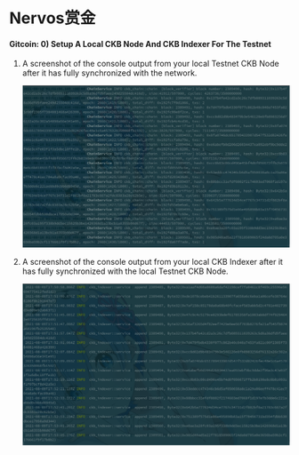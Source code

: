 # Nervos赏金

#### Gitcoin: 0) Setup A Local CKB Node And CKB Indexer For The Testnet

1. A screenshot of the console output from your local Testnet CKB Node after it has fully synchronized with the network.

   ![0.1](./p_0_1.png)

2. A screenshot of the console output from your local CKB Indexer after it has fully synchronized with the local Testnet CKB Node.

   ![0.2](./p_0_2.png)
